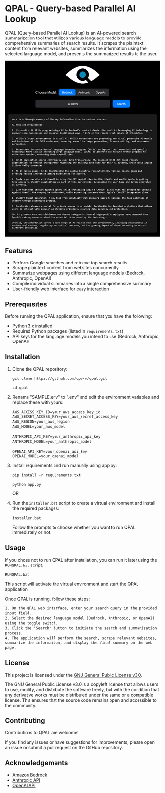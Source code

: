 # QPAL - Query-based Parallel AI Lookup

QPAL (Query-based Parallel AI Lookup) is an AI-powered search summarization tool that utilizes various language models to provide comprehensive summaries of search results. It scrapes the plaintext content from relevant websites, summarizes the information using the selected language model, and presents the summarized results to the user.

![qpal interface](screenshot.png)

## Features

- Perform Google searches and retrieve top search results
- Scrape plaintext content from websites concurrently
- Summarize webpages using different language models (Bedrock, Anthropic, OpenAI)
- Compile individual summaries into a single comprehensive summary
- User-friendly web interface for easy interaction

## Prerequisites

Before running the QPAL application, ensure that you have the following:

- Python 3.x installed
- Required Python packages (listed in `requirements.txt`)
- API keys for the language models you intend to use (Bedrock, Anthropic, OpenAI)

## Installation

1. Clone the QPAL repository:

   ```
   git clone https://github.com/qpd-v/qpal.git
   ```
   ```
   cd qpal
   ```

2. Rename "SAMPLE.env" to ".env" and edit the environment variables and replace these with yours:
   ```
   AWS_ACCESS_KEY_ID=your_aws_access_key_id
   AWS_SECRET_ACCESS_KEY=your_aws_secret_access_key
   AWS_REGION=your_aws_region
   AWS_MODEL=your_aws_model

   ANTHROPIC_API_KEY=your_anthropic_api_key
   ANTHROPIC_MODEL=your_anthropic_model

   OPENAI_API_KEY=your_openai_api_key
   OPENAI_MODEL=your_openai_model
   ```
3. Install requirements and run manually using app.py:
   ```
   pip install -r requirements.txt 
   ```
   ```
   python app.py
   ```
   OR
   

4. Run the `installer.bat` script to create a virtual environment and install the required packages:

   ```
   installer.bat
   ```

   Follow the prompts to choose whether you want to run QPAL immediately or not.

## Usage

If you chose not to run QPAL after installation, you can run it later using the `RUNQPAL.bat` script:

```
RUNQPAL.bat
```

This script will activate the virtual environment and start the QPAL application.

Once QPAL is running, follow these steps:
```
1. On the QPAL web interface, enter your search query in the provided input field.
2. Select the desired language model (Bedrock, Anthropic, or OpenAI) using the toggle switch.
3. Click the "Search" button to initiate the search and summarization process.
4. The application will perform the search, scrape relevant websites, summarize the information, and display the final summary on the web page.
```
## License

This project is licensed under the [GNU General Public License v3.0](https://www.gnu.org/licenses/gpl-3.0.en.html).

The GNU General Public License v3.0 is a copyleft license that allows users to use, modify, and distribute the software freely, but with the condition that any derivative works must be distributed under the same or a compatible license. This ensures that the source code remains open and accessible to the community.

## Contributing

Contributions to QPAL are welcome! 

If you find any issues or have suggestions for improvements, please open an issue or submit a pull request on the GitHub repository.

## Acknowledgements

- [Amazon Bedrock](https://aws.amazon.com/bedrock/)
- [Anthropic API](https://console.anthropic.com/)
- [OpenAI API](https://platform.openai.com/)